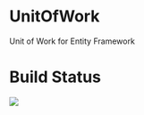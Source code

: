 # UnitOfWork
Unit of Work for Entity Framework

# Build Status

[<img src="https://dazpaz.visualstudio.com/_apis/public/build/definitions/b643b9fc-763a-491a-9ab5-1ec883662648/19/badge"/>](https://dazpaz.visualstudio.com/master/_build/index?definitionId=19)

